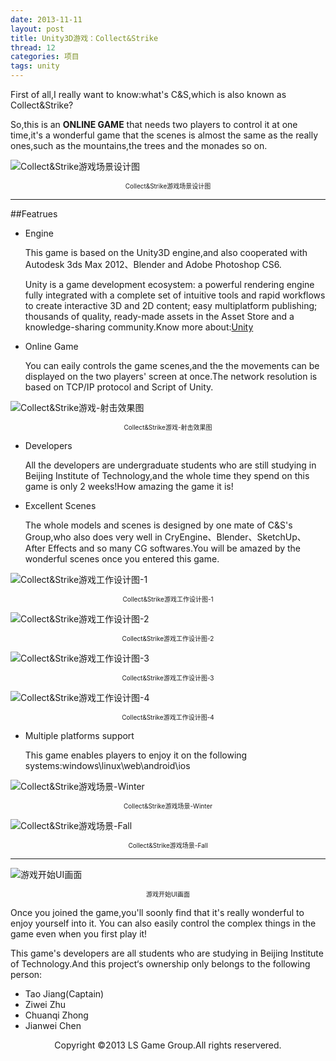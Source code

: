```yaml
---
date: 2013-11-11
layout: post
title: Unity3D游戏：Collect&Strike
thread: 12
categories: 项目
tags: unity
---
```


First of all,I really want to know:what's C&S,which is also known as Collect&Strike?

So,this is an **ONLINE GAME** that needs two players to control it at one time,it's a wonderful game that the scenes is almost the same as the really ones,such as the mountains,the trees and the monades so on.

![Collect&Strike游戏场景设计图](/assets/2013-11-11-cs-scene-1.jpg)
<center style="font-size:10px">Collect&Strike游戏场景设计图</center>

----

##Featrues

* Engine

    This game is based on the Unity3D engine,and also cooperated with Autodesk 3ds Max 2012、Blender and Adobe Photoshop CS6.
    
    Unity is a game development ecosystem: a powerful rendering engine fully integrated with a complete set of intuitive tools and rapid workflows to create interactive 3D and 2D content; easy multiplatform publishing; thousands of quality, ready-made assets in the Asset Store and a knowledge-sharing community.Know more about:[Unity](http://unity3d.com/)

* Online Game

    You can eaily controls the game scenes,and the the movements can be displayed on the two players' screen at once.The network resolution is based on TCP/IP protocol and Script of Unity.

![Collect&Strike游戏-射击效果图](/assets/2013-11-11-cs-shot.jpg)
<center style="font-size:10px">Collect&Strike游戏-射击效果图</center>

* Developers

    All the developers are undergraduate students who are still studying in Beijing Institute of Technology,and the whole time they spend on this game is only 2 weeks!How amazing the game it is!

* Excellent Scenes

    The whole models and scenes is designed by one mate of C&S's Group,who also does very well in CryEngine、Blender、SketchUp、After Effects and so many CG softwares.You will be amazed by the wonderful scenes once you entered this game.

![Collect&Strike游戏工作设计图-1](/assets/2013-11-11-cs-design-1.png)
<center style="font-size:10px">Collect&Strike游戏工作设计图-1</center>

![Collect&Strike游戏工作设计图-2](/assets/2013-11-11-cs-design-2.png)
<center style="font-size:10px">Collect&Strike游戏工作设计图-2</center>

![Collect&Strike游戏工作设计图-3](/assets/2013-11-11-cs-design-3.png)
<center style="font-size:10px">Collect&Strike游戏工作设计图-3</center>

![Collect&Strike游戏工作设计图-4](/assets/2013-11-11-cs-design-4.png)
<center style="font-size:10px">Collect&Strike游戏工作设计图-4</center>

* Multiple platforms support

    This game enables players to enjoy it on the following systems:windows\linux\web\android\ios

![Collect&Strike游戏场景-Winter](/assets/2013-11-11-cs-scene-2.jpg)
<center style="font-size:10px">Collect&Strike游戏场景-Winter</center>

![Collect&Strike游戏场景-Fall](/assets/2013-11-11-cs-scene-3.jpg)
<center style="font-size:10px">Collect&Strike游戏场景-Fall</center>

----

![游戏开始UI画面](/assets/2013-11-11-cs-start.jpg)
<center style="font-size:10px">游戏开始UI画面</center>

Once you joined the game,you'll soonly find that it's really wonderful to enjoy yourself into it. You can also easily control the complex things in the game even when you first play it!  

This game's developers are all students who are studying in Beijing Institute of Technology.And this project‘s ownership only belongs to the following person:

* Tao Jiang(Captain)
* Ziwei Zhu
* Chuanqi Zhong
* Jianwei Chen

<center>Copyright ©2013 LS Game Group.All rights reservered.</center>
